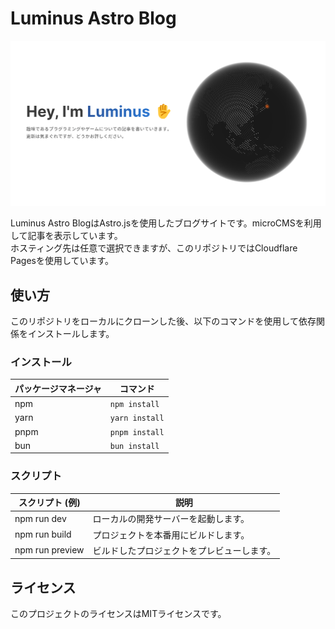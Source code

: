 # Luminus Astro Blog

![Luminus Astro Blog](/public/images/top-ogp.png)

Luminus Astro BlogはAstro.jsを使用したブログサイトです。microCMSを利用して記事を表示しています。  
ホスティング先は任意で選択できますが、このリポジトリではCloudflare Pagesを使用しています。

## 使い方

このリポジトリをローカルにクローンした後、以下のコマンドを使用して依存関係をインストールします。

### インストール

| パッケージマネージャ | コマンド       |
| -------------------- | -------------- |
| npm                  | `npm install`  |
| yarn                 | `yarn install` |
| pnpm                 | `pnpm install` |
| bun                  | `bun install`  |

### スクリプト

| スクリプト (例) | 説明                                       |
| --------------- | ------------------------------------------ |
| npm run dev     | ローカルの開発サーバーを起動します。       |
| npm run build   | プロジェクトを本番用にビルドします。       |
| npm run preview | ビルドしたプロジェクトをプレビューします。 |

## ライセンス

このプロジェクトのライセンスはMITライセンスです。
